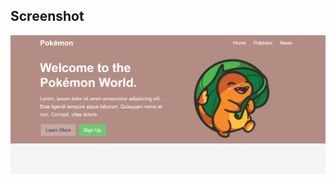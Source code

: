 ## Screenshot
![alt text](https://github.com/hoangnhuhoai/projects/blob/d57de0164b2b7a225fc6a7458420a93da8d66a08/%5Bsass%5D%20pokemon-landing-page/screen-shot.png)
